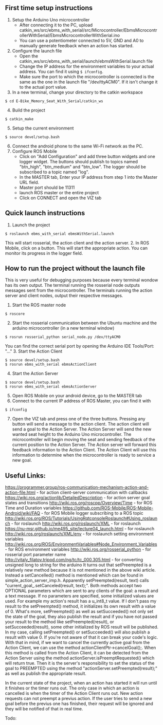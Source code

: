 ## First time setup instructions
1. Setup the Arduino Uno microcontroller 
   - After connecting it to the PC, upload catkin_ws/src/ebms_with_serial/src/Microcontroller/EbmsMicrocontrollerWithSerial/EbmsMicrocontrollerWithSerial.ino
   - You can use a potentiometer connected to 5V, GND and A0 to manually generate feedback when an action has started.
2. Configure the launch file 
   - Open the catkin_ws/src/ebms_with_serial/launch/ebmsWithSerial.launch file
   - Change the IP address for the environment variables to your actual address. You can find it using `$ ifconfig`.
   - Make sure the port to which the microcontroller is connected is the same as the one in the launch file "/dev/ttyACM0". If it isn't change it to the actual port value.
3. In a new terminal, change your directory to the catkin workspace
```
$ cd E-Bike_Memory_Seat_With_Serial/catkin_ws
```
4. Build the project
```
$ catkin_make
```
5. Setup the current environment
```
$ source devel/setup.bash
```
6. Connect the android phone to the same Wi-Fi network as the PC.
7. Configure ROS Mobile
   - Click on "Add Configuration" and add three button widgets and one logger widget. The buttons should publish to topics named "btn_high", "btn_medium" and "btn_low". The logger should be subscribed to a topic named "log".
   - In the MASTER tab, Enter your IP address from step 1 into the Master URL field.
   - Master port should be 11311
   - launch ROS master or the entire project
   - Click on CONNECT and open the VIZ tab

## Quick launch instructions
1. Launch the project
```
$ roslaunch ebms_with_serial ebmsWithSerial.launch
```
This will start rosserial, the action client and the action server.
2. In ROS Mobile, click on a button.
This will start the appropriate action. You can monitor its progress in the logger field.


## How to run the project without the launch file
This is very useful for debugging purposes because every terminal wondow has its own output. The terminal running the rosserial node outputs messages sent from the microcontroller. The terminals running the action server and client nodes, output their respective messages.
1. Start the ROS master node
```
$ roscore
```
2. Start the rosserial communication between the Ubuntu machine and the arduino microcontroller (in a new terminal window)
```
$ rosrun rosserial_python serial_node.py /dev/ttyACM0
```
You can find the correct serial port by opening the Arduino IDE Tools/Port: "..."
3. Start the Action Client
```
$ source devel/setup.bash
$ rosrun ebms_with_serial ebmsActionClient
```
4. Start the Action Server
```
$ source devel/setup.bash
$ rosrun ebms_with_serial ebmsActionServer
```
5. Open ROS Mobile on your android device, go to the MASTER tab
6. Connect to the current IP address of ROS Master, you can find it with
```
$ ifconfig
```
7. Open the VIZ tab and press one of the three buttons.
Pressing any button will send a message to the action client. The action client will send a goal to the Action Server. The Action Server will send the new wanted seat height to the Arduino Uno microcontroller. The microcontroller will begin moving the seat and sending feedback of the current position to the Action Server. The Action server will forward this feedback information to the Action Client. The Action Client will use this information to determine when the microcontroller is ready to service a new goal.

## Useful Links:
https://programmer.group/ros-communication-mechanism-action-and-action-file.html - for action client-server communication with callbacks
https://wiki.ros.org/actionlib/DetailedDescription - for action server goal states and transitions
http://wiki.ros.org/roscpp/Overview/Time - for ROS Time and Duration variables
https://github.com/ROS-Mobile/ROS-Mobile-Android/wiki/FAQ - for ROS Mobile logger subscribing to a ROS topic
http://wiki.ros.org/ROS/Tutorials/UsingRqtconsoleRoslaunch#Using_roslaunch - for roslaunch
    http://wiki.ros.org/roslaunch/XML - for roslaunch
    https://nu-msr.github.io/me495_site/lecture04_launch.html - for roslaunch
    http://wiki.ros.org/roslaunch/XML/env - for roslaunch setting environment variables
http://wiki.ros.org/ROS/EnvironmentVariables#Node_Environment_Variables - for ROS environment variables
http://wiki.ros.org/rosserial_python - for rosserial port parameter name
http://vitaly_filatov.tripod.com/ng/tc/tc_000.305.html - for converting unsigned long to string for the arduino
It turns out that setPreempted is a relatively new method because it is not mentioned in the above wiki article. Instead a setCancelled() method is mentioned which can be found in simple_action_server_imp.h. Apparently setPreempted(result, text) calls "current_goal_.setCanceled(result, text);". Both methods accept two OPTIONAL parameters which are sent to any clients of the goal: a result and a text message. If no parameters are specified, some initialized values are used. For example my action's result has a u_int8_t value. If I don't pass my result to the setPreempted() method, it initializes its own result with a value of 0. What's more, setPreempted() as well as setSucceeded() not only set the state of the goal, they also publish the result and if you have not passed your result to the method like setPreempted(result), or setSucceeded(result), some other initialized by ROS result will be published. In my case, calling setPreempted() or setSucceeded() will also publish a result with value 0.  If you're not aware of that it can break your code's logic.
With that in mind, if we want to cancel the currently active goal from the Action Client, we can use the method actionClientPtr->cancelGoal();. When this method is called from the Action Client, it can be detected from the Action Server using the method actionServer.isPreemptRequested() which will return true. Then it is the server's responsibility to set the status of the goal to PREEMPTED using the method "actionServer.setPreempted(result);" as well as publish the appropriate result. 

In the current state of the project, when an action has started it will run until it finishes or the timer runs out. The only case in which an action is cancelled is when the timer of the Action Client runs out. New action requests can not preempt a previus action. If the user tries to send a new goal before the previus one has finished, their request will be ignored and they will be notified of that in real time. 

Todo:
